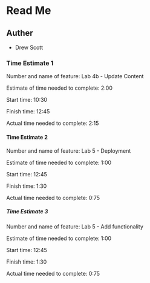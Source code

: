 # Read Me

## Auther 
- Drew Scott

### Time Estimate 1
Number and name of feature: Lab 4b - Update Content

Estimate of time needed to complete: 2:00

Start time: 10:30

Finish time: 12:45

Actual time needed to complete: 2:15

#### Time Estimate 2
Number and name of feature: Lab 5 - Deployment

Estimate of time needed to complete: 1:00

Start time: 12:45

Finish time: 1:30

Actual time needed to complete: 0:75

##### Time Estimate 3
Number and name of feature: Lab 5 -  Add functionality

Estimate of time needed to complete: 1:00

Start time: 12:45

Finish time: 1:30

Actual time needed to complete: 0:75
